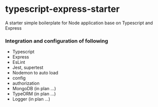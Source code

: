 # typescript-express-starter
A starter simple boilerplate for Node application base on Typescript and Express

### Integration and configuration of following  
- Typescript
- Express
- EsLint
- Jest, supertest
- Nodemon to auto load
- config
- authorization
- MongoDB (in plan ...)
- TypeORM (in plan ...)
- Logger (in plan ...)